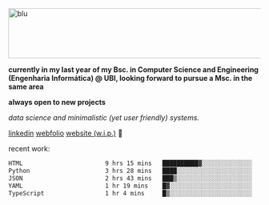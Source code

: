 
<img width="1415" height="100" alt="blu" src="https://github.com/rdsilva01/rdsilva01/assets/101207588/deb060e5-d035-4f09-b511-e3f50605b207">

**currently in my last year of my Bsc. in Computer Science and Engineering (Engenharia Informática) @ UBI, looking forward to pursue a Msc. in the same area**

**always open to new projects**

*data science and minimalistic (yet user friendly) systems.*

[linkedin](https://www.linkedin.com/in/rodrigo-silva-455b291bb/)
[webfolio](https://rdsilva01.github.io/portfolio-resume)
[website (w.i.p.)](https://rdsilva01.github.io/) 🏁

<!-- ![](https://komarev.com/ghpvc/?username=rdsilva01) -->

recent work:
<!--START_SECTION:waka-->

```txt
HTML                       9 hrs 15 mins   ██████████▓░░░░░░░░░░░░░░   43.23 %
Python                     3 hrs 28 mins   ████░░░░░░░░░░░░░░░░░░░░░   16.26 %
JSON                       2 hrs 43 mins   ███▒░░░░░░░░░░░░░░░░░░░░░   12.75 %
YAML                       1 hr 19 mins    █▓░░░░░░░░░░░░░░░░░░░░░░░   06.18 %
TypeScript                 1 hr 4 mins     █▒░░░░░░░░░░░░░░░░░░░░░░░   05.05 %
```

<!--END_SECTION:waka-->


